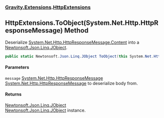 ### [Gravity.Extensions](./Gravity-Extensions.md 'Gravity.Extensions').[HttpExtensions](./Gravity-Extensions-HttpExtensions.md 'Gravity.Extensions.HttpExtensions')
## HttpExtensions.ToObject(System.Net.Http.HttpResponseMessage) Method
Deserialize [System.Net.Http.HttpResponseMessage.Content](https://docs.microsoft.com/en-us/dotnet/api/System.Net.Http.HttpResponseMessage.Content 'System.Net.Http.HttpResponseMessage.Content') into a [Newtonsoft.Json.Linq.JObject](https://docs.microsoft.com/en-us/dotnet/api/Newtonsoft.Json.Linq.JObject 'Newtonsoft.Json.Linq.JObject').  
```csharp
public static Newtonsoft.Json.Linq.JObject ToObject(this System.Net.Http.HttpResponseMessage message);
```
#### Parameters
<a name='Gravity-Extensions-HttpExtensions-ToObject(System-Net-Http-HttpResponseMessage)-message'></a>
`message` [System.Net.Http.HttpResponseMessage](https://docs.microsoft.com/en-us/dotnet/api/System.Net.Http.HttpResponseMessage 'System.Net.Http.HttpResponseMessage')  
[System.Net.Http.HttpResponseMessage](https://docs.microsoft.com/en-us/dotnet/api/System.Net.Http.HttpResponseMessage 'System.Net.Http.HttpResponseMessage') to deserialize body from.  
  
#### Returns
[Newtonsoft.Json.Linq.JObject](https://docs.microsoft.com/en-us/dotnet/api/Newtonsoft.Json.Linq.JObject 'Newtonsoft.Json.Linq.JObject')  
[Newtonsoft.Json.Linq.JObject](https://docs.microsoft.com/en-us/dotnet/api/Newtonsoft.Json.Linq.JObject 'Newtonsoft.Json.Linq.JObject') instance.  

